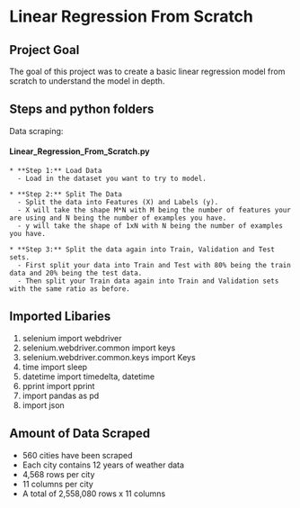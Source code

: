 Linear Regression From Scratch
=======
Project Goal
---------------

The goal of this project was to create a basic linear regression model from scratch to understand the model in depth.

Steps and python folders 
-----------
Data scraping:

  #### Linear_Regression_From_Scratch.py
    
    * **Step 1:** Load Data
      - Load in the dataset you want to try to model.
    
    * **Step 2:** Split The Data
      - Split the data into Features (X) and Labels (y).
      - X will take the shape M*N with M being the number of features your are using and N being the number of examples you have.
      - y will take the shape of 1xN with N being the number of examples you have. 
    
    * **Step 3:** Split the data again into Train, Validation and Test sets.
      - First split your data into Train and Test with 80% being the train data and 20% being the test data.
      - Then split your Train data again into Train and Validation sets with the same ratio as before.

Imported Libaries
-----------   

1. selenium import webdriver
2. selenium.webdriver.common import keys
3. selenium.webdriver.common.keys import Keys
4. time import sleep
5. datetime import timedelta, datetime
6. pprint import pprint
7. import pandas as pd
8. import json

Amount of Data Scraped
----------------------

* 560 cities have been scraped
* Each city contains 12 years of weather data
* 4,568 rows per city
* 11 columns per city
* A total of 2,558,080 rows x 11 columns
